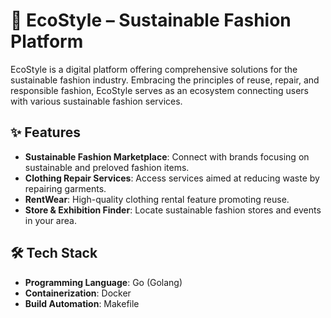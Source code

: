 # 🌿 EcoStyle – Sustainable Fashion Platform

EcoStyle is a digital platform offering comprehensive solutions for the sustainable fashion industry. Embracing the principles of reuse, repair, and responsible fashion, EcoStyle serves as an ecosystem connecting users with various sustainable fashion services.

## ✨ Features

- **Sustainable Fashion Marketplace**: Connect with brands focusing on sustainable and preloved fashion items.
- **Clothing Repair Services**: Access services aimed at reducing waste by repairing garments.
- **RentWear**: High-quality clothing rental feature promoting reuse.
- **Store & Exhibition Finder**: Locate sustainable fashion stores and events in your area.

## 🛠️ Tech Stack

- **Programming Language**: Go (Golang)
- **Containerization**: Docker
- **Build Automation**: Makefile
